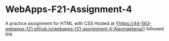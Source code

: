 # WebApps-F21-Assignment-4
A practice assignment for HTML with CSS
Hosted at ![https://44-563-webapps-f21.github.io/webapps-f21-assignment-4-Ajaymakkena/] followed link
